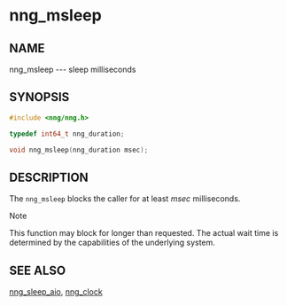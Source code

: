 # nng_msleep

## NAME

nng_msleep --- sleep milliseconds

## SYNOPSIS

```c
#include <nng/nng.h>

typedef int64_t nng_duration;

void nng_msleep(nng_duration msec);
```

## DESCRIPTION

The `nng_msleep` blocks the caller for at least _msec_ milliseconds.

> [!NOTE]
> This function may block for longer than requested.
> The actual wait time is determined by the capabilities of the
> underlying system.

## SEE ALSO

[nng_sleep_aio][nng_sleep_aio],
[nng_clock][nng_clock]

[nng_clock]: ../util/nng_clock.md
[nng_sleep_aio]: ../aio/nng_sleep_aio.md
